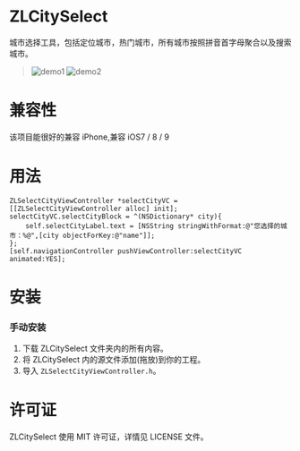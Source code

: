 ZLCitySelect
==============
城市选择工具，包括定位城市，热门城市，所有城市按照拼音首字母聚合以及搜索城市。<br/>

> ![demo1](https://github.com/zingwin/ZLCitySelect/blob/master/Demo/1.png)
> ![demo2](https://github.com/zingwin/ZLCitySelect/blob/master/Demo/2.png)

兼容性
==============
该项目能很好的兼容 iPhone,兼容 iOS7 / 8 / 9

用法
==============
    
    ZLSelectCityViewController *selectCityVC = [[ZLSelectCityViewController alloc] init];
    selectCityVC.selectCityBlock = ^(NSDictionary* city){
        self.selectCityLabel.text = [NSString stringWithFormat:@"您选择的城市：%@",[city objectForKey:@"name"]];
    };
    [self.navigationController pushViewController:selectCityVC animated:YES];
    
    
安装
==============

### 手动安装

1. 下载 ZLCitySelect 文件夹内的所有内容。
2. 将 ZLCitySelect 内的源文件添加(拖放)到你的工程。
3. 导入 `ZLSelectCityViewController.h`。


许可证
==============
ZLCitySelect 使用 MIT 许可证，详情见 LICENSE 文件。
